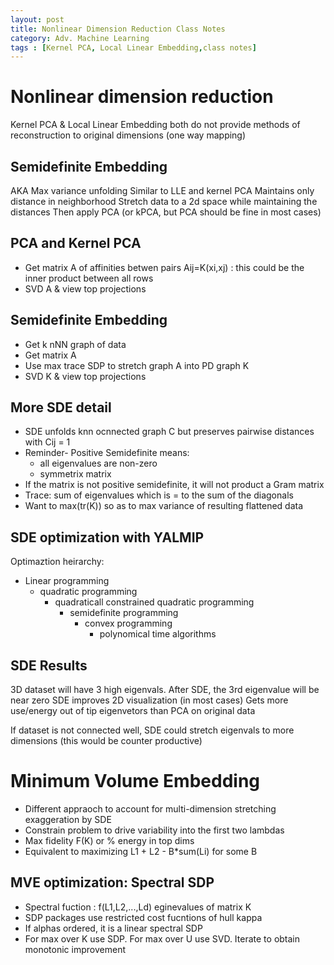 ```yaml
---
layout: post
title: Nonlinear Dimension Reduction Class Notes
category: Adv. Machine Learning
tags : [Kernel PCA, Local Linear Embedding,class notes]
---
```



# Nonlinear dimension reduction

Kernel PCA & Local Linear Embedding both do not provide methods of reconstruction to original dimensions (one way mapping)

## Semidefinite Embedding
AKA Max variance unfolding
Similar to LLE and kernel PCA
Maintains only distance in neighborhood
Stretch data to a 2d space while maintaining the distances
Then apply PCA (or kPCA, but PCA should be fine in most cases)

## PCA and Kernel PCA
* Get matrix A of affinities betwen pairs Aij=K(xi,xj) : this could be the inner product between all rows
* SVD A & view top projections

## Semidefinite Embedding
* Get k nNN graph of data
* Get matrix A
* Use max trace SDP to stretch graph A into PD graph K
* SVD K & view top projections

## More SDE detail
* SDE unfolds knn ocnnected graph C but preserves pairwise distances with Cij = 1
* Reminder- Positive Semidefinite means:
	* all eigenvalues are non-zero
	* symmetrix matrix
* If the matrix is not positive semidefinite, it will not product a Gram matrix
* Trace: sum of eigenvalues which is  = to the sum of the diagonals
* Want to max(tr(K)) so as to max variance of resulting flattened data


## SDE optimization with YALMIP
Optimaztion heirarchy:
* Linear programming
	* quadratic programming
		* quadraticall constrained quadratic programming
			* semidefinite programming
				* convex programming
					* polynomical time algorithms

## SDE Results
3D dataset will have 3 high eigenvals.
After SDE, the 3rd eigenvalue will be near zero
SDE improves 2D visualization (in most cases)
Gets more use/energy out of tip eigenvetors than PCA on original data

If dataset is not connected well, SDE could stretch eigenvals to more dimensions (this would be counter productive)

# Minimum Volume Embedding
* Different appraoch to account for multi-dimension stretching exaggeration by SDE
* Constrain problem to drive variability into the first two lambdas
* Max fidelity F(K) or % energy in top dims
* Equivalent to maximizing L1 + L2 - B*sum(Li) for some B


## MVE optimization: Spectral SDP
* Spectral fuction : f(L1,L2,...,Ld) eginevalues of matrix K
* SDP packages use restricted cost fucntions of hull kappa
* If alphas ordered, it is a linear spectral SDP
* For max over K use SDP. For max over U use SVD. Iterate to obtain monotonic improvement


